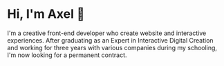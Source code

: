 # Hi, I'm Axel 👋
I'm a creative front-end developer who create website and interactive experiences. After graduating as an Expert in Interactive Digital Creation and working for three years with various companies during my schooling, I'm now looking for a permanent contract.
